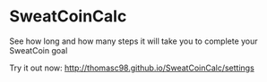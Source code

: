 # SweatCoinCalc
See how long and how many steps it will take you to complete your SweatCoin goal

Try it out now: http://thomasc98.github.io/SweatCoinCalc/settings
